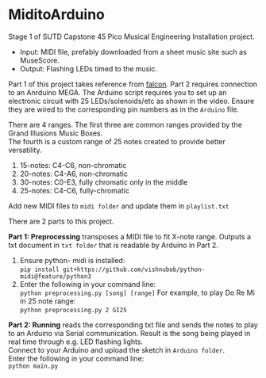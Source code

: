 # MiditoArduino
Stage 1 of SUTD Capstone 45 Pico Musical Engineering Installation project.<br/>
- Input: MIDI file, prefably downloaded from a sheet music site such as MuseScore.<br/>
- Output: Flashing LEDs timed to the music.<br/>

Part 1 of this project takes reference from [falcon](https://github.com/Tenchi2xh/Falcon/tree/master/falcon).
Part 2 requires connection to an Anrduino MEGA. The Arduino script requires you to set up an electronic circuit with 25 LEDs/solenoids/etc as shown in the video. Ensure they are wired to the corresponding pin numbers as in the `Arduino` file.

There are 4 ranges. The first three are common ranges provided by the Grand Illusions Music Boxes.<br/>
The fourth is a custom range of 25 notes created to provide better versatility.
1. 15-notes: C4-C6, non-chromatic 
2. 20-notes: C4-A6, non-chromatic
3. 30-notes: C0-E3, fully chromatic only in the middle
4. 25-notes: C4-C6, fully-chromatic

Add new MIDI files to `midi folder` and update them in `playlist.txt`

There are 2 parts to this project.

**Part 1: Preprocessing** transposes a MIDI file to fit X-note range. Outputs a txt document in `txt folder` that is readable by Arduino in Part 2.<br/>
1. Ensure python- midi is installed:<br/>
`pip install git+https://github.com/vishnubob/python-midi@feature/python3`
2. Enter the following in your command line:<br/>
`python preprocessing.py [song] [range]`
For example, to play Do Re Mi in 25 note range:<br/>
`python preprocessing.py 2 GI25`

**Part 2: Running** reads the corresponding txt file and sends the notes to play to an Arduino via Serial communication. Result is the song being played in real time through e.g. LED flashing lights.<br/>
Connect to your Arduino and upload the sketch in `Arduino folder`.<br/>
Enter the following in your command line:<br/>
`python main.py`
